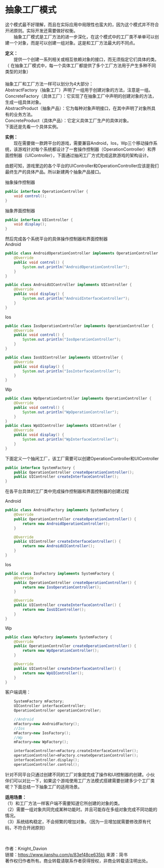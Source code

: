 # 抽象工厂模式

这个模式最不好理解，而且在实际应用中局限性也蛮大的，因为这个模式并不符合开闭原则。实际开发还需要做好权衡。\
　　抽象工厂模式是工厂方法的进一步深化，在这个模式中的工厂类不单单可以创建一个对象，而是可以创建一组对象。这是和工厂方法最大的不同点。

**定义：**\
　　提供一个创建一系列相关或相互依赖对象的接口，而无须指定它们具体的类。（ 在抽象工厂模式中，每一个具体工厂都提供了多个工厂方法用于产生多种不同类型的对象）\
　　\
抽象工厂和工厂方法一样可以划分为4大部分：\
AbstractFactory（抽象工厂）声明了一组用于创建对象的方法，注意是一组。\
ConcreteFactory（具体工厂）：它实现了在抽象工厂中声明的创建对象的方法，生成一组具体对象。\
AbstractProduct（抽象产品）：它为每种对象声明接口，在其中声明了对象所具有的业务方法。\
ConcreteProduct（具体产品）：它定义具体工厂生产的具体对象。\
下面还是先看一个具体实例。

**实例：**\
　　现在需要做一款跨平台的游戏，需要兼容Android，Ios，Wp三个移动操作系统，该游戏针对每个系统都设计了一套操作控制器（OperationController）和界面控制器（UIController），下面通过抽闲工厂方式完成这款游戏的架构设计。

由题可知，游戏里边的各个平台的UIController和OperationController应该是我们最终生产的具体产品。所以新建两个抽象产品接口。

抽象操作控制器

```csharp
public interface OperationController {
    void control();
}
```

抽象界面控制器

```csharp
public interface UIController {
    void display();
}
```

然后完成各个系统平台的具体操作控制器和界面控制器\
Android

```java
public class AndroidOperationController implements OperationController {
    @Override
    public void control() {
        System.out.println("AndroidOperationController");
    }
}

public class AndroidUIController implements UIController {
    @Override
    public void display() {
        System.out.println("AndroidInterfaceController");
    }
}
```

Ios

```java
public class IosOperationController implements OperationController {
    @Override
    public void control() {
        System.out.println("IosOperationController");
    }
}

public class IosUIController implements UIController {
    @Override
    public void display() {
        System.out.println("IosInterfaceController");
    }
}
```

Wp

```java
public class WpOperationController implements OperationController {
    @Override
    public void control() {
        System.out.println("WpOperationController");
    }
}
public class WpUIController implements UIController {
    @Override
    public void display() {
        System.out.println("WpInterfaceController");
    }
}
```

下面定义一个抽闲工厂，该工厂需要可以创建OperationController和UIController

```csharp
public interface SystemFactory {
    public OperationController createOperationController();
    public UIController createInterfaceController();
}
```

在各平台具体的工厂类中完成操作控制器和界面控制器的创建过程

Android

```java
public class AndroidFactory implements SystemFactory {
    @Override
    public OperationController createOperationController() {
        return new AndroidOperationController();
    }

    @Override
    public UIController createInterfaceController() {
        return new AndroidUIController();
    }
}
```

Ios

```java
public class IosFactory implements SystemFactory {
    @Override
    public OperationController createOperationController() {
        return new IosOperationController();
    }

    @Override
    public UIController createInterfaceController() {
        return new IosUIController();
    }
}
```

Wp

```java
public class WpFactory implements SystemFactory {
    @Override
    public OperationController createOperationController() {
        return new WpOperationController();
    }

    @Override
    public UIController createInterfaceController() {
        return new WpUIController();
    }
}
```

客户端调用：

```cpp
    SystemFactory mFactory;
    UIController interfaceController;
    OperationController operationController;

    //Android
    mFactory=new AndroidFactory();
    //Ios
    mFactory=new IosFactory();
    //Wp
    mFactory=new WpFactory();

    interfaceController=mFactory.createInterfaceController();
    operationController=mFactory.createOperationController();
    interfaceController.display();
    operationController.control();
```

针对不同平台只通过创建不同的工厂对象就完成了操作和UI控制器的创建。小伙伴们可以对比一下，如果这个游戏使用工厂方法模式搭建需要创建多少个工厂类呢？下面总结一下抽象工厂的适用场景。

**适用场景：**\
（1）和工厂方法一样客户端不需要知道它所创建的对象的类。\
（2）需要一组对象共同完成某种功能时。并且可能存在多组对象完成不同功能的情况。\
（3）系统结构稳定，不会频繁的增加对象。（因为一旦增加就需要修改原有代码，不符合开闭原则）

\
\
作者：Knight\_Davion\
链接：https://www.jianshu.com/p/83ef48ce635b\
来源：简书\
著作权归作者所有。商业转载请联系作者获得授权，非商业转载请注明出处。
